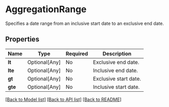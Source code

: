 # AggregationRange

Specifies a date range from an inclusive start date to an exclusive end date.

## Properties
| Name | Type | Required | Description |
| ------------ | ------------- | ------------- | ------------- |
**lt** | Optional[Any] | No | Exclusive end date. |
**lte** | Optional[Any] | No | Inclusive end date. |
**gt** | Optional[Any] | No | Exclusive start date. |
**gte** | Optional[Any] | No | Inclusive start date. |


[[Back to Model list]](../../../README.md#models-v2-link) [[Back to API list]](../../../README.md#documentation-for-api-endpoints) [[Back to README]](../../../README.md)
